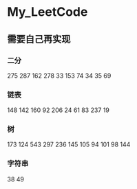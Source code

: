 # My_LeetCode

## 需要自己再实现
### 二分
275
287
162
278
33
153
74
34
35
69

### 链表
148
142
160
92
206
24
61
83
237
19

### 树
173
124
543
297
236
145
105
94
101
98
144

### 字符串
38
49
